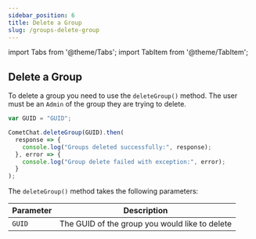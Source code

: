 ```yaml
---
sidebar_position: 6
title: Delete a Group
slug: /groups-delete-group
---
```


import Tabs from '@theme/Tabs';
import TabItem from '@theme/TabItem';


## Delete a Group

To delete a group you need to use the `deleteGroup()` method. The user must be an `Admin` of the group they are trying to delete.

<Tabs>
<TabItem value="1" label="Delete Group">

```javascript
var GUID = "GUID";

CometChat.deleteGroup(GUID).then(
  response => {
    console.log("Groups deleted successfully:", response);
  }, error => {
    console.log("Group delete failed with exception:", error);
  }
);
```

</TabItem>
</Tabs>



The `deleteGroup()` method takes the following parameters:

| Parameter | Description | 
| ---- | ---- | 
| `GUID` | The GUID of the group you would like to delete | 
